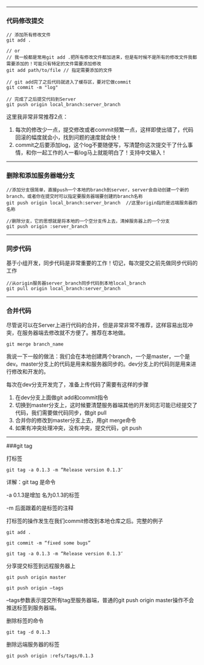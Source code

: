<meta name="description" content="提供了简单的git指令 应对不同工作情景">
<meta name="keywords" content="git,git pull,git push,git merge">



*********************************

### 代码修改提交

    // 添加所有修改文件
    git add .

    // or
    // 我一般都是常用git add .把所有修改文件都加进来，但是有时候不是所有的修改文件我都需要添加的！可能只有特定的文件需要添加修改
    git add path/to/file // 指定需要添加的文件

    // git add完了之后代码就进入了缓存区，要对它做commit
    git commit -m "log"

    // 完成了之后提交代码到Server
    git push origin local_branch:server_branch

这里我非常非常推荐2点：

1. 每次的修改少一点，提交修改或者commit频繁一点，这样即使出错了，代码回滚的幅度就会小，找到问题的速度就会快！
2. commit之后要添加log，这个log不要随便写，写清楚你这次提交干了什么事情，和你一起工作的人一看log马上就能明白了！支持中文输入！

*********************************

### 删除和添加服务器端分支

    //添加分支很简单，直接push一个本地的branch到server，server会自动创建一个新的branch，或者你在提交时可以指定要服务器端要创建的branch名称
    git push origin local_branch:server_branch  //这里origin指的是远端服务器的名称

    //删除分支，它的思想就是将本地的一个空分支传上去，清掉服务器上的一个分支
    git push origin :server_branch

*********************************

### 同步代码
基于小组开发，同步代码是非常重要的工作！切记，每次提交之前先做同步代码的工作

    //从origin服务器server_branch同步代码到本地local_branch
    git pull origin local_branch:server_branch

*********************************

### 合并代码
尽管说可以在Server上进行代码的合并，但是非常非常不推荐，这样容易出现冲突，在服务器端去修改就不方便了。推荐在本地做。

    git merge branch_name

我说一下一般的做法：我们会在本地创建两个branch，一个是master，一个是dev。master分支上的代码是用来和服务器同步的。dev分支上的代码则是用来进行修改和开发的。

每次在dev分支开发完了，准备上传代码了需要有这样的步骤

1. 在dev分支上面做git add和commit指令
2. 切换到master分支上，这时候要清楚服务器端其他的开发同志可能已经提交了代码，我们需要做代码同步，做git pull
3. 合并你的修改到master分支上去，用git merge命令
4. 如果有冲突处理冲突，没有冲突，提交代码，git push

*********************************

###git tag

打标签

	git tag -a 0.1.3 -m “Release version 0.1.3″

详解：git tag 是命令

-a 0.1.3是增加 名为0.1.3的标签

-m 后面跟着的是标签的注释

打标签的操作发生在我们commit修改到本地仓库之后。完整的例子

	git add .
	
	git commit -m “fixed some bugs”
	
	git tag -a 0.1.3 -m “Release version 0.1.3″

分享提交标签到远程服务器上

	git push origin master
	
	git push origin –tags

–tags参数表示提交所有tag至服务器端，普通的git push origin master操作不会推送标签到服务器端。

删除标签的命令

	git tag -d 0.1.3

删除远端服务器的标签

	git push origin :refs/tags/0.1.3